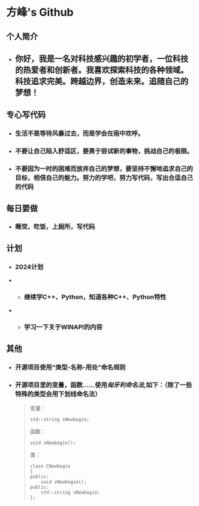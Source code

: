 # **方峰's Github**

## **个人简介**

- ## **你好，我是一名对科技感兴趣的初学者，一位科技的热爱者和创新者。我喜欢探索科技的各种领域。科技追求完美。跨越边界，创造未来。追随自己的梦想！**

## **专心写代码**

- ### **生活不是等待风暴过去，而是学会在雨中欢呼。**
- ### **不要让自己陷入舒适区，要勇于尝试新的事物，挑战自己的极限。**
- ### **不要因为一时的困难而放弃自己的梦想，要坚持不懈地追求自己的目标，相信自己的能力。努力的学吧，努力写代码，写出合适自己的代码**

## **每日要做**

- ### **睡觉，吃饭，上厕所，写代码**

## **计划**

- ### **2024计划**
- * ### **继续学C++、Python，知道各种C++、Python特性**
- * ### **学习一下关于WINAPI的内容**

## **其他**
- ### **开源项目使用“类型-名称-用处”命名规则**  
- ### **开源项目里的变量，函数......使用*匈牙利命名法*,如下：（除了一些特殊的类型会用下划线命名法）**
  
  > 变量：
  > 
  > ```
  > std::string sNewbogie;
  > ```
  > 
  > 函数：
  > 
  > ```
  > void vNewbogie();
  > ```
  > 
  > 类：
  > 
  > ```
  > class CNewbogie
  > {
  > public:
  > 	void vNewbogie();
  > public:
  > 	std::string sNewbogie;
  > };
  > ```


